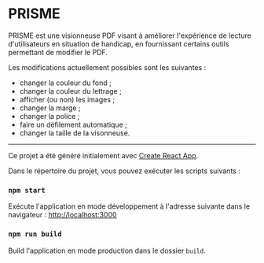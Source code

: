 # PRISME

PRISME est une visionneuse PDF visant à améliorer l'expérience de lecture d'utilisateurs en situation de handicap, en fournissant certains outils permettant de modifier le PDF.

Les modifications actuellement possibles sont les suivantes :
- changer la couleur du fond ;
- changer la couleur du lettrage ;
- afficher (ou non) les images ;
- changer la marge ;
- changer la police ;
- faire un défilement automatique ;
- changer la taille de la visonneuse. 

---------

Ce projet a été généré initialement avec [Create React App](https://github.com/facebook/create-react-app).

Dans le répertoire du projet, vous pouvez exécuter les scripts suivants :

### `npm start`

Exécute l'application en mode développement à l'adresse suivante dans le navigateur : [http://localhost:3000](http://localhost:3000)

### `npm run build`

Build l'application en mode production dans le dossier `build`.
